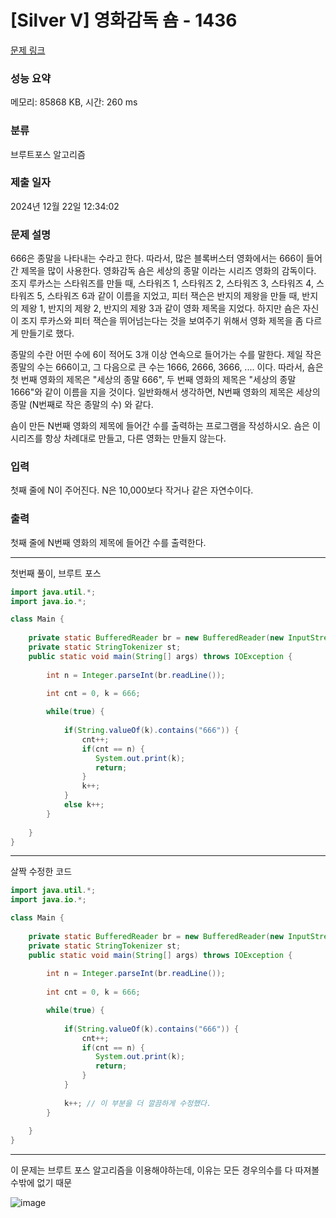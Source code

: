 # [Silver V] 영화감독 숌 - 1436 

[문제 링크](https://www.acmicpc.net/problem/1436) 

### 성능 요약

메모리: 85868 KB, 시간: 260 ms

### 분류

브루트포스 알고리즘

### 제출 일자

2024년 12월 22일 12:34:02

### 문제 설명

<p>666은 종말을 나타내는 수라고 한다. 따라서, 많은 블록버스터 영화에서는 666이 들어간 제목을 많이 사용한다. 영화감독 숌은 세상의 종말 이라는 시리즈 영화의 감독이다. 조지 루카스는 스타워즈를 만들 때, 스타워즈 1, 스타워즈 2, 스타워즈 3, 스타워즈 4, 스타워즈 5, 스타워즈 6과 같이 이름을 지었고, 피터 잭슨은 반지의 제왕을 만들 때, 반지의 제왕 1, 반지의 제왕 2, 반지의 제왕 3과 같이 영화 제목을 지었다. 하지만 숌은 자신이 조지 루카스와 피터 잭슨을 뛰어넘는다는 것을 보여주기 위해서 영화 제목을 좀 다르게 만들기로 했다.</p>

<p>종말의 수란 어떤 수에 6이 적어도 3개 이상 연속으로 들어가는 수를 말한다. 제일 작은 종말의 수는 666이고, 그 다음으로 큰 수는 1666, 2666, 3666, .... 이다. 따라서, 숌은 첫 번째 영화의 제목은 "세상의 종말 666", 두 번째 영화의 제목은 "세상의 종말 1666"와 같이 이름을 지을 것이다. 일반화해서 생각하면, N번째 영화의 제목은 세상의 종말 (N번째로 작은 종말의 수) 와 같다.</p>

<p>숌이 만든 N번째 영화의 제목에 들어간 수를 출력하는 프로그램을 작성하시오. 숌은 이 시리즈를 항상 차례대로 만들고, 다른 영화는 만들지 않는다.</p>

### 입력 

 <p>첫째 줄에 N이 주어진다. N은 10,000보다 작거나 같은 자연수이다.</p>

### 출력 

 <p>첫째 줄에 N번째 영화의 제목에 들어간 수를 출력한다.</p>

---


첫번째 풀이, 브루트 포스
```java
import java.util.*;
import java.io.*;

class Main {
    
    private static BufferedReader br = new BufferedReader(new InputStreamReader(System.in));
    private static StringTokenizer st;
    public static void main(String[] args) throws IOException {
        
        int n = Integer.parseInt(br.readLine());
        
        int cnt = 0, k = 666;

        while(true) {
            
            if(String.valueOf(k).contains("666")) {
                cnt++;
                if(cnt == n) {
                   System.out.print(k);
                   return;
                }
                k++;
            }
            else k++;
        }
        
    }
}

```

---

살짝 수정한 코드

```java
import java.util.*;
import java.io.*;

class Main {
    
    private static BufferedReader br = new BufferedReader(new InputStreamReader(System.in));
    private static StringTokenizer st;
    public static void main(String[] args) throws IOException {
        
        int n = Integer.parseInt(br.readLine());
        
        int cnt = 0, k = 666;

        while(true) {
            
            if(String.valueOf(k).contains("666")) {
                cnt++;
                if(cnt == n) {
                   System.out.print(k);
                   return;
                }
            }
            
            k++; // 이 부분을 더 깔끔하게 수정했다.
        }
        
    }
}

```

---

이 문제는 브루트 포스 알고리즘을 이용해야하는데, 이유는 모든 경우의수를 다 따져볼 수밖에 없기 때문

![image](https://github.com/user-attachments/assets/5edfbfde-5c21-46bb-bd56-6c8f645b4fa4)
